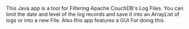 This Java app is a tool for Filtering Apache CouchDB's Log Files.
You can limit the date and level of the log records and save it into an ArrayList of logs or into a new File.
Also this app features a GUI For doing this.
